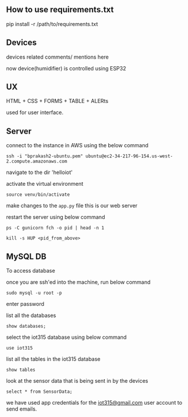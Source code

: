 ## How to use requirements.txt

pip install -r /path/to/requirements.txt

## Devices 

devices related comments/ mentions here


now device(humidifier) is controlled using ESP32

## UX

HTML + CSS + FORMS + TABLE + ALERts

used for user interface.

## Server 

connect to the instance in AWS using the below command 


`ssh -i "bprakash2-ubuntu.pem" ubuntu@ec2-34-217-96-154.us-west-2.compute.amazonaws.com`

navigate to the dir 'helloiot'

activate the virtual environment

`source venv/bin/activate`

make changes to the `app.py` file this is our web server


restart the server using below command

`ps -C gunicorn fch -o pid | head -n 1`

`kill -s HUP <pid_from_above>`


## MySQL DB

To access database 

once you are ssh'ed into the machine, run below command

`sudo mysql -u root -p`

enter password

list all the databases

`show databases;`

select the iot315 database using below command

`use iot315`

list all the tables in the iot315 database

`show tables`

look at the sensor data that is being sent in by the devices

`select * from SensorData;`

we have used app credentials for the iot315@gmail.com user account to send emails.
